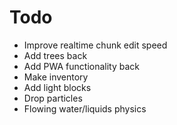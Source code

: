 # Todo
- Improve realtime chunk edit speed
- Add trees back
- Add PWA functionality back
- Make inventory
- Add light blocks
- Drop particles
- Flowing water/liquids physics